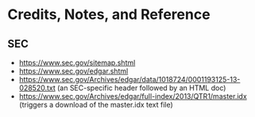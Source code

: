 # Credits, Notes, and Reference

## SEC

  + https://www.sec.gov/sitemap.shtml
  + https://www.sec.gov/edgar.shtml
  + https://www.sec.gov/Archives/edgar/data/1018724/0001193125-13-028520.txt (an SEC-specific header followed by an HTML doc)
  + https://www.sec.gov/Archives/edgar/full-index/2013/QTR1/master.idx (triggers a download of the master.idx text file)
